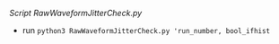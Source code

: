 *Script RawWaveformJitterCheck.py*
- run ```python3 RawWaveformJitterCheck.py 'run_number, bool_ifhist```
